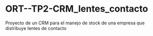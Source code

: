 # ORT--TP2-CRM_lentes_contacto
Proyecto de un CRM para el manejo de stock de una empresa que distribuye lentes de contacto

